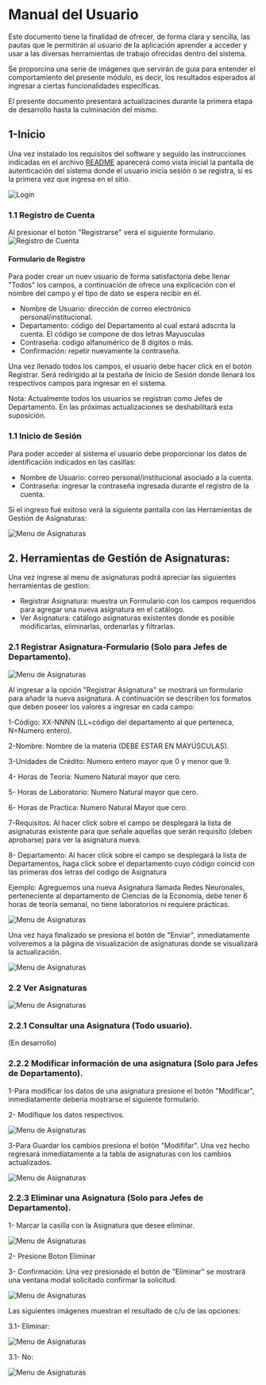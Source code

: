 # Manual del Usuario

Este documento tiene la finalidad de ofrecer, de forma clara y sencilla, las pautas que le permitirán al usuario de la aplicación 
aprender a acceder y usar a las diversas herramientas de trabajo ofrecidas dentro del sistema. 

Se proporcina una serie de imágenes que servirán de guia para entender el comportamiento del presente módulo, es decir, los resultados
esperados al ingresar a ciertas funcionalidades específicas. 

El presente documento presentará actualizacines durante la primera etapa de desarrollo hasta la culminación del mismo.

## 1-Inicio

Una vez instalado los requisitos del software y seguido las instrucciones indicadas en el archivo [README](https://github.com/cocococosti/IngSoft1-DeltaDev/blob/master/README.md) aparecerá como vista inicial la pantalla de autenticación del sistema donde el usuario inicia sesión o se registra, si es la primera vez que ingresa en el sitio.

![Login](https://github.com/cocococosti/IngSoft1-DeltaDev/blob/master/docs/imagenes/login%20(2).png "Login") 

### 1.1 Registro de Cuenta
  Al presionar el botón "Registrarse" verá el siguiente formulario.
![Registro de Cuenta](imagenes/usuarios_login_registrar_datos.png "Página de registro de cuenta")
  
 #### Formulario de Registro
 Para poder crear un nuev usuario de forma satisfactoria debe llenar "Todos" los campos, a continuación de ofrece una explicación con el nombre del campo y el tipo de dato se espera recibir en él.
 
 - Nombre de Usuario: dirección de correo electrónico personal/institucional.
 - Departamento: código del Departamento al cual estará adscrita la cuenta. El código se compone de dos letras Mayusculas 
 - Contraseña: codigo alfanumérico de 8 dígitos o más.
 - Confirmación: repetir nuevamente la contraseña.

Una vez llenado todos los campos, el usuario debe hacer click en el botón Registrar. Será redirigido al la pestaña de Inicio de Sesión donde llenará los respectivos campos para ingresar en el sistema.

Nota: Actualmente todos los usuarios se registran como Jefes de Departamento. En las próximas actualizaciones se deshabilitará esta suposición.

### 1.1 Inicio de Sesión

Para poder acceder al sistema el usuario debe proporcionar los datos de identificación indicados en las casillas:

  - Nombre de Usuario: correo personal/institucional asociado a la cuenta.
  - Contraseña: ingresar la contraseña ingresada durante el registro de la cuenta.

  Si el ingreso fué exitoso verá la siguiente pantalla con las Herramientas de Gestión de Asignaturas:
  
  ![Menu de Asignaturas](imagenes/jefeDepartamento__Asignaturas_menu.png "Menu de funcionalidades sobre módulo de Asignaturas")

## 2. Herramientas de Gestión de Asignaturas:
Una vez ingrese al menu de asignaturas podrá apreciar las siguientes herramientas de gestion:

  - Registrar Asignatura: muestra un Formulario con los campos requeridos para agregar una nueva asignatura en el catálogo.
  - Ver Asignatura: catálogo asignaturas existentes donde es posible modificarlas, eliminarlas, ordenarlas y filtrarlas.
  
### 2.1 Registrar Asignatura-Formulario (Solo para Jefes de Departamento).

![Menu de Asignaturas](imagenes/jefeDepartamento__Asignaturas_registrarAsignatura.png "Menu de funcionalidades sobre módulo de Asignaturas")

  Al ingresar a la opción "Registrar Asignatura" se mostrará un formulario para añadir la nueva asignatura. A continuación se describen los formatos que deben poseer los valores a ingresar en cada campo:
  
  1-Código: XX-NNNN (LL=código del departamento al que perteneca, N=Numero entero).
  
  2-Nombre: Nombre de la materia (DEBE ESTAR EN MAYÚSCULAS). 
  
  3-Unidades de Crédito: Numero entero mayor que 0 y menor que 9.
  
  4- Horas de Teoria: Numero Natural mayor que cero.
 
  5- Horas de Laboratorio: Numero Natural mayor que cero.
  
  6- Horas de Practica: Numero Natural Mayor que cero.
  
  7-Requisitos: Al hacer click sobre el campo se desplegará la lista de asignaturas existente para que señale aquellas que serán requisito (deben aprobarse) para ver la asignatura nueva.
  
  8- Departamento: Al hacer click sobre el campo se desplegará la lista de Departamentos, haga click sobre el departamento cuyo código coincid con las primeras dos letras del codigo de Asignatura
  
  Ejemplo: Agreguemos una nueva Asignatura llamada Redes Neuronales, perteneciente al departamento de Ciencias de la Economía, debe tener 6 horas de teoría semanal, no tiene laboratorios ni requiere prácticas.
 
  ![Menu de Asignaturas](imagenes/jefeDepartamento__Asignaturas_registrarAsignatura_Formulario.png "Formulario para agregar nueva Asignatura")
  
  Una vez haya finalizado se presiona el botón de "Enviar", inmediatamente volveremos a la página de visualización de asignaturas donde se visualizará la actualización.
 
  ![Menu de Asignaturas](imagenes/jefeDepartamento__Asignaturas_verAsignatura_Actualizado.png "Tabla de Asignaturas actualizada")

  

### 2.2 Ver Asignaturas

![Menu de Asignaturas](imagenes/jefeDepartamento__Asignaturas_verAsignatura.png "listado de Asignaturas")

### 2.2.1 Consultar una Asignatura (Todo usuario).
(En desarrollo)
### 2.2.2 Modificar información de una asignatura (Solo para Jefes de Departamento).

  1-Para modificar los datos de una asignatura presione el botón "Modificar", inmediatamente debería mostrarse el siguiente formulario.
  
  2- Modifique los datos respectivos.

![Menu de Asignaturas](imagenes/jefeDepartamento__Asignaturas_verAsignaturas_Modificar.png "listado de Asignaturas")


  3-Para Guardar los cambios presiona el botón "Modififar". Una vez hecho regresará inmediatamente a la tabla de asignaturas con los cambios actualizados.

![Menu de Asignaturas](imagenes/jefeDepartamento__Asignaturas_verAsignaturas_Modificar2.png "listado de Asignaturas")


### 2.2.3 Eliminar una Asignatura (Solo para Jefes de Departamento).

1- Marcar la casilla con la Asignatura que desee eliminar.

![Menu de Asignaturas](imagenes/jefeDepartamento__Asignaturas_verAsignatura_marcarAsignatura.png "listado de Asignaturas")

2- Presione Boton Eliminar

3- Confirmación:
  Una vez presionado el botón de "Eliminar" se mostrará una ventana modal solicitado confirmar la solicitud.

  ![Menu de Asignaturas](imagenes/jefeDepartamento__Asignaturas_verAsignatura_eliminar_confirmacion.png "Modal solicitando confirmación")

Las siguientes imágenes muestran el resultado de c/u de las opciones:

  3.1- Eliminar:
 
  ![Menu de Asignaturas](imagenes/jefeDepartamento__Asignaturas_verAsignaturaActualizado.png "listado de Asignaturas") 
  
  3.1- No:

  ![Menu de Asignaturas](imagenes/jefeDepartamento__Asignaturas_verAsignatura.png "listado de Asignaturas")
